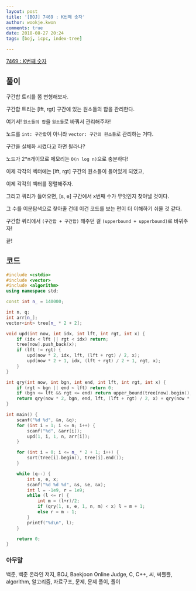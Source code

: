 ```yaml
---
layout: post
title: '[BOJ] 7469 : K번째 숫자'
author: wookje.kwon
comments: true
date: 2018-08-27 20:24
tags: [boj, icpc, index-tree]

---
```


[7469 : K번째 숫자](https://www.acmicpc.net/problem/7469)  

## 풀이

구간합 트리를 쫌 변형해보자.

구간합 트리는 [lft, rgt] 구간에 있는 원소들의 합을 관리한다.

여기서! `원소들의 합`을 `원소들`로 바꿔서 관리해주자!

노드를 `int: 구간합`이 아니라 `vector: 구간의 원소들`로 관리하는 거다.

구간을 실체화 시켰다고 하면 될라나?

노드가 2*n개이므로 메모리는 `O(n log n)`으로 충분하다!

이제 각각의 벡터에는 [lft, rgt] 구간의 원소들이 들어있게 되었고,

이제 각각의 벡터를 정렬해주자.

그리고 쿼리가 들어오면, [s, e] 구간에서 x번째 수가 무엇인지 찾아낼 것이다.

그 수를 이분탐색으로 찾아줄 건데 이건 코드를 보는 편이 더 이해하기 쉬울 것 같다.

구간합 쿼리에서 `(구간합 + 구간합)` 해주던 걸 `(upperbound + upperbound)`로 바꿔주자!

끝!

## 코드

```cpp
#include <cstdio>
#include <vector>
#include <algorithm>
using namespace std;

const int n_ = 140000;

int n, q;
int arr[n_];
vector<int> tree[n_ * 2 + 2];

void upd(int now, int idx, int lft, int rgt, int x) {
	if (idx < lft || rgt < idx) return;
	tree[now].push_back(x);
	if (lft != rgt) {
		upd(now * 2, idx, lft, (lft + rgt) / 2, x);
		upd(now * 2 + 1, idx, (lft + rgt) / 2 + 1, rgt, x);
	}
}

int qry(int now, int bgn, int end, int lft, int rgt, int x) {
	if (rgt < bgn || end < lft) return 0;
	if (bgn <= lft && rgt <= end) return upper_bound(tree[now].begin(), tree[now].end(), x) - tree[now].begin();
	return qry(now * 2, bgn, end, lft, (lft + rgt) / 2, x) + qry(now * 2 + 1, bgn, end, (lft + rgt) / 2 + 1, rgt, x); // baekjoon님 이 코드를 BOJ에서 보고 계신다면 저를 BOJ에서 밴 해 주십시오
}

int main() {
    scanf("%d %d", &n, &q);
    for (int i = 1; i <= n; i++) {
        scanf("%d", &arr[i]);
        upd(1, i, 1, n, arr[i]);
    }

    for (int i = 0; i <= n_ * 2 + 1; i++) {
        sort(tree[i].begin(), tree[i].end());
    }

    while (q--) {
        int s, e, x;
        scanf("%d %d %d", &s, &e, &x);
        int l = -1e9, r = 1e9;
        while (l <= r) {
            int m = (l+r)/2;
            if (qry(1, s, e, 1, n, m) < x) l = m + 1;
            else r = m - 1;
        }
        printf("%d\n", l);
    }

    return 0;
}
```

### 아무말  
백준, 백준 온라인 저지, BOJ, Baekjoon Online Judge, C, C++, 씨, 씨쁠쁠, algorithm, 알고리즘, 자료구조, 문제, 문제 풀이, 풀이
